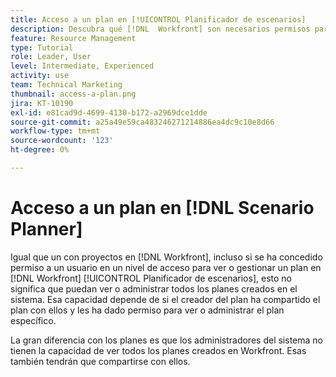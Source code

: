 ```yaml
---
title: Acceso a un plan en [!UICONTROL Planificador de escenarios]
description: Descubra qué [!DNL  Workfront] son necesarios permisos para que los usuarios tengan acceso a los planes en el [!UICONTROL Planificador de escenarios].
feature: Resource Management
type: Tutorial
role: Leader, User
level: Intermediate, Experienced
activity: use
team: Technical Marketing
thumbnail: access-a-plan.png
jira: KT-10190
exl-id: e81cad9d-4699-4130-b172-a2969dce1dde
source-git-commit: a25a49e59ca483246271214886ea4dc9c10e8d66
workflow-type: tm+mt
source-wordcount: '123'
ht-degree: 0%

---
```


# Acceso a un plan en [!DNL Scenario Planner]

Igual que un con proyectos en [!DNL Workfront], incluso si se ha concedido permiso a un usuario en un nivel de acceso para ver o gestionar un plan en [!DNL Workfront] [!UICONTROL Planificador de escenarios], esto no significa que puedan ver o administrar todos los planes creados en el sistema. Esa capacidad depende de si el creador del plan ha compartido el plan con ellos y les ha dado permiso para ver o administrar el plan específico.

La gran diferencia con los planes es que los administradores del sistema no tienen la capacidad de ver todos los planes creados en Workfront. Esas también tendrán que compartirse con ellos.
